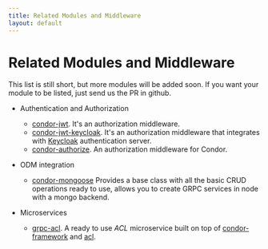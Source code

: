 ```yaml
---
title: Related Modules and Middleware
layout: default
---
```


# Related Modules and Middleware

This list is still short, but more modules will be added soon. If you want your module to be listed, just send us the PR in github.

- Authentication and Authorization

  - [condor-jwt](https://github.com/devsu/condor-jwt). It's an authorization middleware.
  - [condor-jwt-keycloak](https://github.com/devsu/condor-jwt-keycloak). It's an authorization middleware that integrates with [Keycloak](http://www.keycloak.org/) authentication server.
  - [condor-authorize](https://github.com/devsu/condor-authorize). An authorization middleware for Condor.

- ODM integration

  - [condor-mongoose](https://github.com/devsu/condor-mongoose) Provides a base class with all the basic CRUD operations ready to use, allows you to create GRPC services in node with a mongo backend.

- Microservices

  - [grpc-acl](https://github.com/devsu/grpc-acl). A ready to use *ACL* microservice built on top of [condor-framework](https://github.com/devsu/condor-framework) and [acl](https://github.com/OptimalBits/node_acl).
